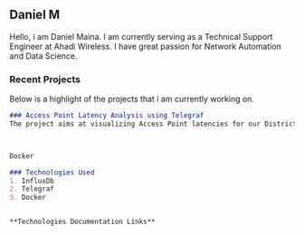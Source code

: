 ## Daniel M

Hello, i am Daniel Maina. I am currently serving as a Technical Support Engineer at Ahadi Wireless.
I have great passion for Network Automation and Data Science.

### Recent Projects

Below is a highlight of the projects that i am currently working on.
```markdown
### Access Point Latency Analysis using Telegraf
The project aims at visualizing Access Point latencies for our Districts.



Docker

### Technologies Used
1. InfluxDb
2. Telegraf
3. Docker


**Technologies Documentation Links** 


